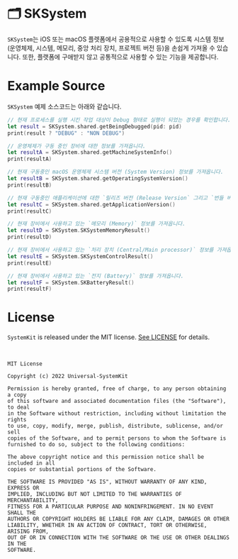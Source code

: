 # 🗂 SKSystem

`SKSystem`는 iOS 또는 macOS 플렛폼에서 공용적으로 사용할 수 있도록 시스템 정보 (운영체제, 시스템, 메모리, 중앙 처리 장치, 프로젝트 버전 등)을 손쉽게 가져올 수 있습니다. 또한, 플랫폼에 구애받지 않고 공통적으로 사용할 수 있는 기능을 제공합니다.

# Example Source

`SKSystem` 예제 소스코드는 아래와 같습니다.

```Swift
// 현재 프로세스를 실행 시킨 작업 대상이 Debug 형태로 실행이 되었는 경우를 확인합니다.
let result = SKSystem.shared.getBeingDebugged(pid: pid)
print(result ? "DEBUG" : "NON DEBUG")

// 운영체제가 구동 중인 장비에 대한 정보를 가져옵니다.
let resultA = SKSystem.shared.getMachineSystemInfo()
print(resultA)

// 현재 구동중인 macOS 운영체제 시스템 버전 (System Version) 정보를 가져옵니다.
let resultB = SKSystem.shared.getOperatingSystemVersion()
print(resultB)

// 현재 구동중인 애플리케이션에 대한 `릴리즈 버전 (Release Version` 그리고 `번들 버전 (Bundle Version)` 정보를 가져옵니다.
let resultC = SKSystem.shared.getApplicationVersion()
print(resultC)

// 현재 장비에서 사용하고 있는 `메모리 (Memory)` 정보를 가져옵니다.
let resultD = SKSystem.SKSystemMemoryResult()
print(resultD)

// 현재 장비에서 사용하고 있는 `처리 장치 (Central/Main processor)` 정보를 가져옵니다.
let resultE = SKSystem.SKSystemControlResult()
print(resultE)

// 현재 장비에서 사용하고 있는 `전지 (Battery)` 정보를 가져옵니다.
let resultF = SKSystem.SKBatteryResult()
print(resultF)
```

# License

`SystemKit` is released under the MIT license. [See LICENSE](https://github.com/ChangYeop-Yang/Apple-SystemKit/blob/main/LICENSE) for details.

</br>

```TEXT
MIT License

Copyright (c) 2022 Universal-SystemKit

Permission is hereby granted, free of charge, to any person obtaining a copy
of this software and associated documentation files (the "Software"), to deal
in the Software without restriction, including without limitation the rights
to use, copy, modify, merge, publish, distribute, sublicense, and/or sell
copies of the Software, and to permit persons to whom the Software is
furnished to do so, subject to the following conditions:

The above copyright notice and this permission notice shall be included in all
copies or substantial portions of the Software.

THE SOFTWARE IS PROVIDED "AS IS", WITHOUT WARRANTY OF ANY KIND, EXPRESS OR
IMPLIED, INCLUDING BUT NOT LIMITED TO THE WARRANTIES OF MERCHANTABILITY,
FITNESS FOR A PARTICULAR PURPOSE AND NONINFRINGEMENT. IN NO EVENT SHALL THE
AUTHORS OR COPYRIGHT HOLDERS BE LIABLE FOR ANY CLAIM, DAMAGES OR OTHER
LIABILITY, WHETHER IN AN ACTION OF CONTRACT, TORT OR OTHERWISE, ARISING FROM,
OUT OF OR IN CONNECTION WITH THE SOFTWARE OR THE USE OR OTHER DEALINGS IN THE
SOFTWARE.
```
